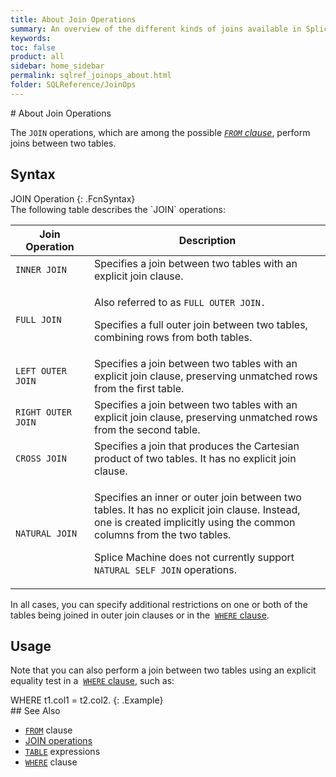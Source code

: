 ```yaml
---
title: About Join Operations
summary: An overview of the different kinds of joins available in Splice Machine SQL.
keywords:
toc: false
product: all
sidebar: home_sidebar
permalink: sqlref_joinops_about.html
folder: SQLReference/JoinOps
---
```

<section>
<div class="TopicContent" data-swiftype-index="true" markdown="1">
# About Join Operations

The `JOIN` operations, which are among the possible *[`FROM`
clause](sqlref_clauses_from.html)*, perform joins between two tables.

## Syntax

<div class="fcnWrapperWide" markdown="1">
    JOIN Operation
{: .FcnSyntax}

</div>
The following table describes the `JOIN` operations:

<table summary="Splice Machine SQL Join operations">
    <col width="25%" />
    <col />
    <thead>
        <tr>
            <th>Join Operation</th>
            <th>Description</th>
        </tr>
    </thead>
    <tbody>
        <tr>
            <td><code>INNER JOIN</code></td>
            <td>Specifies a join between two tables with an explicit join clause.</td>
        </tr>
        <tr>
            <td><code>FULL JOIN</code></td>
            <td><p>Also referred to as <code>FULL OUTER JOIN.</code></p>
                <p>Specifies a full outer join between two tables, combining rows from both tables.</p>
            </td>
        </tr>
        <tr>
            <td><code>LEFT OUTER JOIN</code></td>
            <td>Specifies a join between two tables with an explicit join clause, preserving unmatched rows from the first table.</td>
        </tr>
        <tr>
            <td><code>RIGHT OUTER JOIN</code></td>
            <td>Specifies a join between two tables with an explicit join clause, preserving unmatched rows from the second table.</td>
        </tr>
        <tr>
            <td><code>CROSS JOIN</code></td>
            <td>Specifies a join that produces the Cartesian product of two tables. It has no explicit join clause.</td>
        </tr>
        <tr>
            <td><code>NATURAL JOIN</code></td>
            <td>
                <p>Specifies an inner or outer join between two tables. It has no explicit join clause. Instead, one is created implicitly using the common columns from the two tables.</p>
                <p class="noteNote">Splice Machine does not currently support <code>NATURAL SELF JOIN</code> operations.</p>
            </td>
        </tr>
    </tbody>
</table>

In all cases, you can specify additional restrictions on one or both of
the tables being joined in outer join clauses or in the &nbsp;[`WHERE`
clause](sqlref_clauses_where.html).

## Usage

Note that you can also perform a join between two tables using an
explicit equality test in a &nbsp;[`WHERE` clause](sqlref_clauses_where.html),
such as:

<div class="preWrapper" markdown="1">
    WHERE t1.col1 = t2.col2.
{: .Example}

</div>
## See Also

* [`FROM`](sqlref_clauses_from.html) clause
* [JOIN operations](sqlref_joinops_intro.html) 
* [`TABLE`](sqlref_expressions_table.html) expressions
* [`WHERE`](sqlref_clauses_where.html) clause

</div>
</section>
